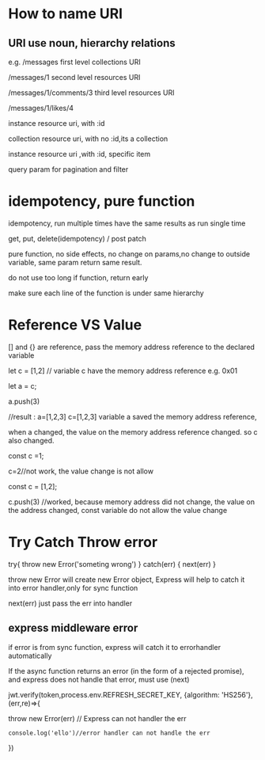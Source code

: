 # How to name URI
## URI use noun, hierarchy relations
e.g.
/messages    first level collections URI

/messages/1  second level resources URI

/messages/1/comments/3   third level resources URI

/messages/1/likes/4

instance resource uri, with :id

collection resource uri, with no :id,its a collection

instance resource uri ,with :id, specific item

query param for pagination and filter

# idempotency, pure function
idempotency, run multiple times have the same results as run single time

get, put, delete(idempotency)  / post patch

pure function, no side effects, no change on params,no change to outside variable, same param return same result.

do not use too long if function, return early

make sure each line of the function is under same hierarchy
# Reference VS Value

[] and {} are reference, pass the memory address reference to the declared variable

let c = [1,2] // variable c have the memory address reference e.g. 0x01

let a = c;

a.push(3)

//result : a=[1,2,3] c=[1,2,3] variable a saved the memory address reference, 

when a changed, the value on the memory address reference changed. so c also changed.

const c =1;

c=2//not work, the value change is not allow

const c = [1,2];

c.push(3) //worked, because memory address did not change, the value on the address changed, const variable do not allow the value change

# Try Catch Throw error
try{
    throw new Error('someting wrong') 
} catch(err) {
    next(err) 
}

throw new Error will create new Error object, Express will help to catch it into error handler,only for sync function

next(err) just pass the err into handler

## express middleware error

if error is from sync function, express will catch it to errorhandler automatically

If the async function returns an error (in the form of a rejected promise), and express does not handle that error, must use (next)

jwt.verify(token,process.env.REFRESH_SECRET_KEY, {algorithm: 'HS256'},(err,re)=>{

throw new Error(err) // Express can not handler the err

    console.log('ello')//error handler can not handle the err
})